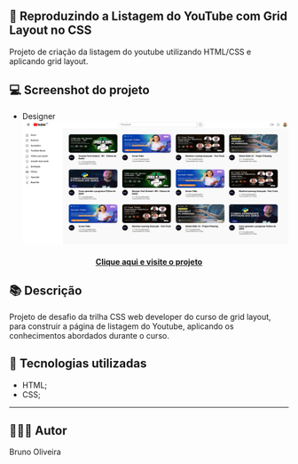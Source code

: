 ## 📝 Reproduzindo a Listagem do YouTube com Grid Layout no CSS
Projeto de criação da listagem do youtube utilizando HTML/CSS e aplicando grid layout.

## 💻 Screenshot do projeto
- Designer
![Screenshot](../assets/images/desktop-preview-03.jpg)

<h4 align="center"><a href="https://brunooliveira16.github.io/bootcamp-css-web-developer-dio/DESAFIO-CSS-MODULO-02B/index.html" target="_blank">Clique aqui e visite o projeto</a></h4>

## 📚 Descrição

Projeto de desafio da trilha CSS web developer do curso de grid layout, para construir a página de listagem do Youtube, aplicando os conhecimentos abordados durante o curso.

## 💼 Tecnologias utilizadas

- HTML;
- CSS;

---
## 🙋🏻‍♂️ Autor

Bruno Oliveira
